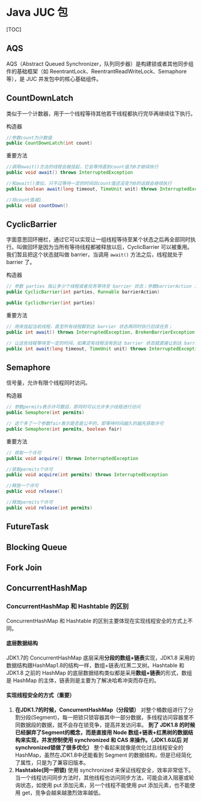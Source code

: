 # Java JUC 包

[TOC]

## AQS

AQS（Abstract Queued Synchronizer，队列同步器）是构建锁或者其他同步组件的基础框架（如 ReentrantLock、ReentrantReadWriteLock、Semaphore 等），是 JUC 并发包中的核心基础组件。

## CountDownLatch

类似于一个计数器，用于一个线程等待其他若干线程都执行完毕再继续往下执行。

构造器

```java
//参数count为计数值
public CountDownLatch(int count)
```

重要方法

```java
//调用await()方法的线程会被挂起，它会等待直到count值为0才继续执行
public void await() throws InterruptedException

//和await()类似，只不过等待一定的时间后count值还没变为0的话就会继续执行
public boolean await(long timeout, TimeUnit unit) throws InterruptedException

//将count值减1
public void countDown()
```

## CyclicBarrier

字面意思回环栅栏，通过它可以实现让一组线程等待至某个状态之后再全部同时执行。叫做回环是因为当所有等待线程都被释放以后，CyclicBarrier 可以被重用。我们暂且把这个状态就叫做 barrier，当调用 `await()` 方法之后，线程就处于 barrier 了。

构造器

```java
// 参数 parties 指让多少个线程或者任务等待至 barrier 状态；参数barrierAction 为当这些线程都达到 barrier 状态时会执行的内容。
public CyclicBarrier(int parties, Runnable barrierAction)

public CyclicBarrier(int parties)
```

重要方法

```java
// 用来挂起当前线程，直至所有线程都到达 barrier 状态再同时执行后续任务；
public int await() throws InterruptedException, BrokenBarrierException

// 让这些线程等待至一定的时间，如果还有线程没有到达 barrier 状态就直接让到达 barrier 的线程执行后续任务。
public int await(long timeout, TimeUnit unit) throws InterruptedException,BrokenBarrierException,TimeoutException
```

## Semaphore

信号量，允许有限个线程同时访问。

构造器

```java
// 参数permits表示许可数目，即同时可以允许多少线程进行访问
public Semaphore(int permits)

// 这个多了一个参数fair表示是否是公平的，即等待时间越久的越先获取许可
public Semaphore(int permits, boolean fair)
```

重要方法

```java
// 获取一个许可
public void acquire() throws InterruptedException

//获取permits个许可
public void acquire(int permits) throws InterruptedException

//释放一个许可
public void release()

//释放permits个许可
public void release(int permits)
```

## FutureTask

## Blocking Queue

## Fork Join

## ConcurrentHashMap

### ConcurrentHashMap 和 Hashtable 的区别

ConcurrentHashMap 和 Hashtable 的区别主要体现在实现线程安全的方式上不同。

#### 底层数据结构

JDK1.7的 ConcurrentHashMap 底层采用**分段的数组+链表**实现，JDK1.8 采用的数据结构跟HashMap1.8的结构一样，数组+链表/红黑二叉树。Hashtable 和 JDK1.8 之前的 HashMap 的底层数据结构类似都是采用**数组+链表**的形式，数组是 HashMap 的主体，链表则是主要为了解决哈希冲突而存在的。

#### 实现线程安全的方式（重要）

1. **在JDK1.7的时候，ConcurrentHashMap（分段锁）** 对整个桶数组进行了分割分段(Segment)，每一把锁只锁容器其中一部分数据，多线程访问容器里不同数据段的数据，就不会存在锁竞争，提高并发访问率。 **到了 JDK1.8 的时候已经摒弃了Segment的概念，而是直接用 Node 数组+链表+红黑树的数据结构来实现，并发控制使用 synchronized 和 CAS 来操作。（JDK1.6以后 对 synchronized锁做了很多优化）** 整个看起来就像是优化过且线程安全的 HashMap，虽然在JDK1.8中还能看到 Segment 的数据结构，但是已经简化了属性，只是为了兼容旧版本。
2. **Hashtable(同一把锁)** 使用 synchronized 来保证线程安全，效率非常低下。当一个线程访问同步方法时，其他线程也访问同步方法，可能会进入阻塞或轮询状态，如使用 put 添加元素，另一个线程不能使用 put 添加元素，也不能使用 get，竞争会越来越激烈效率越低。

